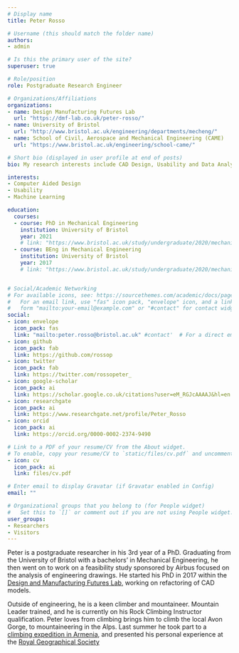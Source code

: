```yaml
---
# Display name
title: Peter Rosso

# Username (this should match the folder name)
authors:
- admin

# Is this the primary user of the site?
superuser: true

# Role/position
role: Postgraduate Research Engineer

# Organizations/Affiliations
organizations:
- name: Design Manufacturing Futures Lab
  url: "https://dmf-lab.co.uk/peter-rosso/"
- name: University of Bristol
  url: "http://www.bristol.ac.uk/engineering/departments/mecheng/"
- name: School of Civil, Aerospace and Mechanical Engineering (CAME)
  url: "https://www.bristol.ac.uk/engineering/school-came/"

# Short bio (displayed in user profile at end of posts)
bio: My research interests include CAD Design, Usability and Data Analysis

interests:
- Computer Aided Design
- Usability
- Machine Learning

education:
  courses:
  - course: PhD in Mechanical Engineering
    institution: University of Bristol
    year: 2021
    # link: "https://www.bristol.ac.uk/study/undergraduate/2020/mechanical-engineering/beng-mech-eng/"
  - course: BEng in Mechanical Engineering
    institution: University of Bristol
    year: 2017
    # link: "https://www.bristol.ac.uk/study/undergraduate/2020/mechanical-engineering/beng-mech-eng/"


# Social/Academic Networking
# For available icons, see: https://sourcethemes.com/academic/docs/page-builder/#icons
#   For an email link, use "fas" icon pack, "envelope" icon, and a link in the
#   form "mailto:your-email@example.com" or "#contact" for contact widget.
social:
- icon: envelope
  icon_pack: fas
  link: "mailto:peter.rosso@bristol.ac.uk" #contact'  # For a direct email link, use "mailto:test@example.org".
- icon: github
  icon_pack: fab
  link: https://github.com/rossop
- icon: twitter
  icon_pack: fab
  link: https://twitter.com/rossopeter_
- icon: google-scholar
  icon_pack: ai
  link: https://scholar.google.co.uk/citations?user=eM_RGJcAAAAJ&hl=en
- icon: researchgate
  icon_pack: ai
  link: https://www.researchgate.net/profile/Peter_Rosso
- icon: orcid
  icon_pack: ai
  link: https://orcid.org/0000-0002-2374-9490

# Link to a PDF of your resume/CV from the About widget.
# To enable, copy your resume/CV to `static/files/cv.pdf` and uncomment the lines below.
- icon: cv
  icon_pack: ai
  link: files/cv.pdf

# Enter email to display Gravatar (if Gravatar enabled in Config)
email: ""

# Organizational groups that you belong to (for People widget)
#   Set this to `[]` or comment out if you are not using People widget.
user_groups:
- Researchers
- Visitors
---
```


Peter is a postgraduate researcher in his 3rd year of a PhD.
Graduating from the University of Bristol with a bachelors’ in Mechanical Engineering, he then went on to work on a feasibility study sponsored by Airbus focused on the analysis of engineering drawings. He started his PhD in 2017 within the [Design and Manufacturing Futures Lab](https://dmf-lab.co.uk/peter-rosso/), working on refactoring of CAD models.

Outside of engineering, he is a keen climber and mountaineer. Mountain Leader trained, and he is currently on his Rock Climbing Instructor qualification. Peter loves from climbing brings him to climb the local Avon Gorge, to mountaineering in the Alps. Last summer he took part to a [climbing expedition in Armenia](https://www.projectarmenia.co.uk/), and presented his personal experience at the [Royal Geographical Society](https://www.rgs.org/geography/online-lectures/project-armenia-climbing-above-the-clouds-peter/)